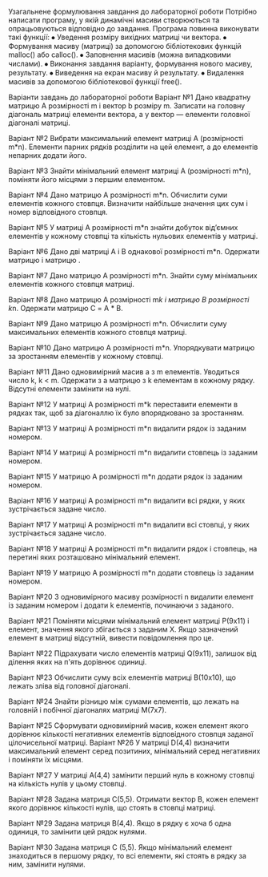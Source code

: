 Узагальнене формулювання завдання до лабораторної роботи
Потрібно написати програму, у якій динамічні масиви створюються та опрацьовуються відповідно до завдання.
Програма повинна виконувати такі функції:
⦁	Уведення розміру вихідних матриці чи вектора.
⦁	Формування масиву (матриці) за допомогою бібліотекових функцій malloc() або calloc().
⦁	Заповнення масивів (можна випадковими числами).
⦁	Виконання завдання варіанту, формування нового масиву, результату.
⦁	Виведення на екран масиву й результату.
⦁	Видалення масивів за допомогою бібліотекової функції free().

Варіанти завдань до лабораторної роботи
Варіант №1
Дано квадратну матрицю A розмірності m і вектор b розміру m. Записати на головну діагональ матриці елементи вектора, а у вектор — елементи головної діагоналі матриці.

Варіант №2
Вибрати максимальний елемент матриці A (розмірності m*n).
Елементи парних рядків розділити на цей елемент, а до елементів непарних додати його.

Варіант №3
Знайти мінімальний елемент матриці A (розмірності m*n), поміняти його місцями з першим елементом.

Варіант №4
Дано матрицю A розмірності m*n. Обчислити суми елементів кожного стовпця. Визначити найбільше значення цих сум і номер відповідного стовпця.

Варіант №5
У матриці A розмірності m*n знайти добуток від’ємних елементів у кожному стовпці та кількість нульових елементів у матриці.

Варіант №6
Дано дві матриці А і В однакової розмірності m*n. Одержати матрицю  і матрицю .

Варіант №7
Дано матрицю A розмірності m*n. Знайти суму мінімальних елементів кожного стовпця матриці.



Варіант №8
Дано матрицю А розмірності m*k і матрицю В розмірності k*n. Одержати матрицю С = A * В.

Варіант №9
Дано матрицю А розмірності m*n. Обчислити суму максимальних елементів кожного стовпця матриці.

Варіант №10
Дано матрицю А розмірності m*n. Упорядкувати матрицю за зростанням елементів у кожному стовпці.

Варіант №11
Дано одновимірний масив a з m елементів. Уводиться число k, k < m. Одержати з a матрицю з k елементам в кожному рядку. Відсутні елементи замінити на нулі.

Варіант №12
У матриці А розмірності m*k переставити елементи в рядках так, щоб за діагоналлю їх було впорядковано за зростанням.

Варіант №13
У матриці А розмірності m*n видалити рядок із заданим номером.

Варіант №14
У матриці А розмірності m*n видалити стовпець із заданим номером.

Варіант №15
У матрицю А розмірності m*n додати рядок із заданим номером.

Варіант №16
У матриці А розмірності m*n видалити всі рядки, у яких зустрічається задане число.

Варіант №17
У матриці А розмірності m*n видалити всі стовпці, у яких зустрічається задане число.

Варіант №18
У матриці А розмірності m*n видалити рядок і стовпець, на перетині яких розташовано мінімальний елемент.

Варіант №19
У матрицю А розмірності m*n додати стовпець із заданим номером.

Варіант №20
З одновимірного масиву розмірності n видалити елемент із заданим номером і додати k елементів, починаючи з заданого.

Варіант №21
Поміняти місцями мінімальний елемент матриці Р(9х11) і елемент, значення якого збігається з заданим X. Якщо зазначений елемент в матриці відсутній, вивести повідомлення про це.

Варіант №22
Підрахувати число елементів матриці Q(9х11), залишок від ділення яких на п'ять дорівнює одиниці.

Варіант №23
Обчислити суму всіх елементів матриці В(10х10), що лежать зліва від головної діагоналі.

Варіант №24
Знайти різницю між сумами елементів, що лежать на головній і побічної діагоналях матриці М(7х7).

Варіант №25
Сформувати одновимірний масив, кожен елемент якого дорівнює кількості негативних елементів відповідного стовпця заданої цілочисельної матриці.
Варіант №26
У матриці D(4,4) визначити максимальний елемент серед позитиних, мінімальний серед негативних і поміняти їх місцями.

Варіант №27
У матриці  А(4,4) замінити перший нуль в кожному стовпці на кількість нулів у цьому стовпці.

Варіант №28
Задана матриця C(5,5). Отримати вектор В, кожен елемент якого дорівнює кількості нулів, що стоять в стовпці матриці.

Варіант №29
Задана матриця В(4,4). Якщо в рядку є хоча б одна одиниця, то замінити цей рядок нулями.

Варіант №30
Задана матриця С (5,5). Якщо мінімальний елемент знаходиться в першому рядку, то всі елементи, які стоять в рядку за ним, замінити нулями.
